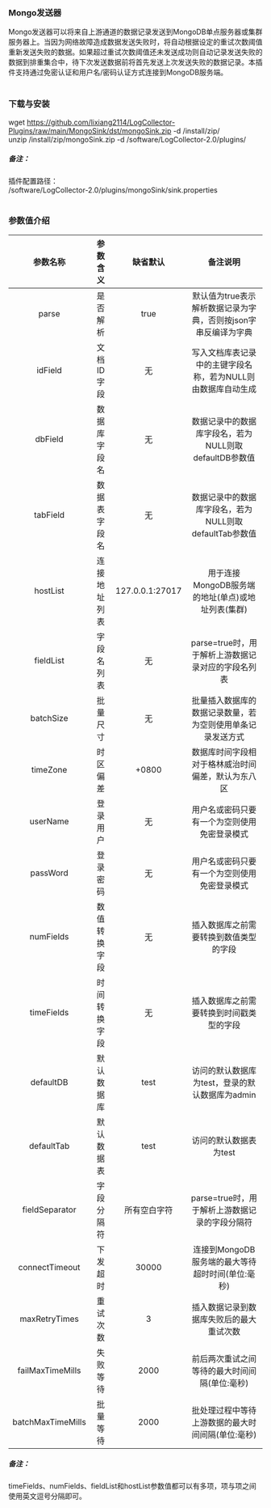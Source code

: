 ### Mongo发送器  
Mongo发送器可以将来自上游通道的数据记录发送到MongoDB单点服务器或集群服务器上。当因为网络故障造成数据发送失败时，将自动根据设定的重试次数阈值重新发送失败的数据。如果超过重试次数阈值还未发送成功则自动记录发送失败的数据到排重集合中，待下次发送数据前将首先发送上次发送失败的数据记录。本插件支持通过免密认证和用户名/密码认证方式连接到MongoDB服务端。  
​      

### 下载与安装  
wget https://github.com/lixiang2114/LogCollector-Plugins/raw/main/MongoSink/dst/mongoSink.zip -d /install/zip/  
unzip  /install/zip/mongoSink.zip -d /software/LogCollector-2.0/plugins/    

##### 备注：  
插件配置路径：  
 /software/LogCollector-2.0/plugins/mongoSink/sink.properties  
​      

### 参数值介绍  
|参数名称|参数含义|缺省默认|备注说明|
|:-----:|:-------:|:-------:|:-------:|
|parse|是否解析|true|默认值为true表示解析数据记录为字典，否则按json字串反编译为字典|
|idField|文档ID字段|无|写入文档库表记录中的主键字段名称，若为NULL则由数据库自动生成|
|dbField|数据库字段名|无|数据记录中的数据库字段名，若为NULL则取defaultDB参数值|
|tabField|数据表字段名|无|数据记录中的数据库字段名，若为NULL则取defaultTab参数值|
|hostList|连接地址列表|127.0.0.1:27017|用于连接MongoDB服务端的地址(单点)或地址列表(集群)|
|fieldList|字段名列表|无|parse=true时，用于解析上游数据记录对应的字段名列表|
|batchSize|批量尺寸|无|批量插入数据库的数据记录数量，若为空则使用单条记录发送方式|
|timeZone|时区偏差|+0800|数据库时间字段相对于格林威治时间偏差，默认为东八区|
|userName|登录用户|无|用户名或密码只要有一个为空则使用免密登录模式|
|passWord|登录密码|无|用户名或密码只要有一个为空则使用免密登录模式|
|numFields|数值转换字段|无|插入数据库之前需要转换到数值类型的字段|
|timeFields|时间转换字段|无|插入数据库之前需要转换到时间戳类型的字段|
|defaultDB|默认数据库|test|访问的默认数据库为test，登录的默认数据库为admin|
|defaultTab|默认数据表|test|访问的默认数据表为test|
|fieldSeparator|字段分隔符|所有空白字符|parse=true时，用于解析上游数据记录的字段分隔符|
|connectTimeout|下发超时|30000|连接到MongoDB服务端的最大等待超时时间(单位:毫秒)|
|maxRetryTimes|重试次数|3|插入数据记录到数据库失败后的最大重试次数|
|failMaxTimeMills|失败等待|2000|前后两次重试之间等待的最大时间间隔(单位:毫秒)|
|batchMaxTimeMills|批量等待|2000|批处理过程中等待上游数据的最大时间间隔(单位:毫秒)|
##### 备注：  
timeFields、numFields、fieldList和hostList参数值都可以有多项，项与项之间使用英文逗号分隔即可。  